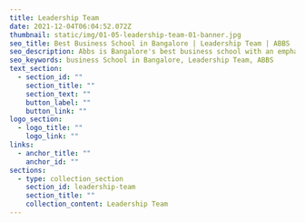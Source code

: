```yaml
---
title: Leadership Team
date: 2021-12-04T06:04:52.072Z
thumbnail: static/img/01-05-leadership-team-01-banner.jpg
seo_title: Best Business School in Bangalore | Leadership Team | ABBS
seo_description: Abbs is Bangalore's best business school with an emphasis on experiential learning. Meet the team, explore our courses, and find out why you should join us today.
seo_keywords: business School in Bangalore, Leadership Team, ABBS
text_section:
  - section_id: ""
    section_title: ""
    section_text: ""
    button_label: ""
    button_link: ""
logo_section:
  - logo_title: ""
    logo_link: ""
links:
  - anchor_title: ""
    anchor_id: ""
sections:
  - type: collection_section
    section_id: leadership-team
    section_title: ""
    collection_content: Leadership Team
---
```

